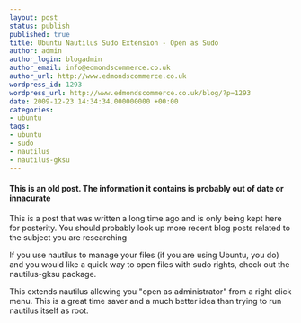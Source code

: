 ```yaml
---
layout: post
status: publish
published: true
title: Ubuntu Nautilus Sudo Extension - Open as Sudo
author: admin
author_login: blogadmin
author_email: info@edmondscommerce.co.uk
author_url: http://www.edmondscommerce.co.uk
wordpress_id: 1293
wordpress_url: http://www.edmondscommerce.co.uk/blog/?p=1293
date: 2009-12-23 14:34:34.000000000 +00:00
categories:
- ubuntu
tags:
- ubuntu
- sudo
- nautilus
- nautilus-gksu
---
```

<div class="oldpost"><h4>This is an old post. The information it contains is probably out of date or innacurate</h4>
<p>
This is a post that was written a long time ago and is only being kept here for posterity.
You should probably look up more recent blog posts related to the subject you are researching
</p>
</div>
If you use nautilus to manage your files (if you are using Ubuntu, you do) and you would like a quick way to open files with sudo rights, check out the nautilus-gksu package. 

This extends nautilus allowing you "open as administrator" from a right click menu. This is a great time saver and a much better idea than trying to run nautilus itself as root.
